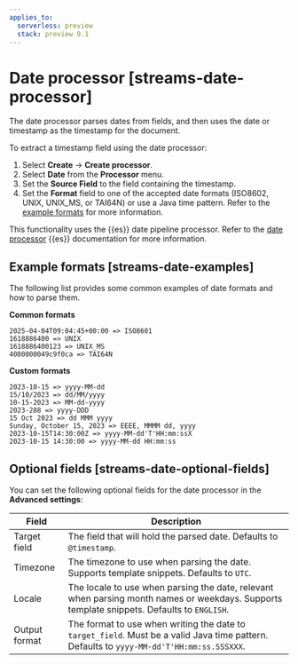 ```yaml
---
applies_to:
  serverless: preview
  stack: preview 9.1
---
```


# Date processor [streams-date-processor]

The date processor parses dates from fields, and then uses the date or timestamp as the timestamp for the document.

To extract a timestamp field using the date processor:

1. Select **Create** → **Create processor**.
1. Select **Date** from the **Processor** menu.
1. Set the **Source Field** to the field containing the timestamp.
1. Set the **Format** field to one of the accepted date formats (ISO8602, UNIX, UNIX_MS, or TAI64N) or use a Java time pattern. Refer to the [example formats](#streams-date-examples) for more information.

This functionality uses the {{es}} date pipeline processor. Refer to the [date processor](elasticsearch://reference/enrich-processor/date-processor.md) {{es}} documentation for more information.

## Example formats [streams-date-examples]

The following list provides some common examples of date formats and how to parse them.

**Common formats**
```
2025-04-04T09:04:45+00:00 => ISO8601
1618886400 => UNIX
1618886400123 => UNIX_MS
4000000049c9f0ca => TAI64N
```

**Custom formats**
```
2023-10-15 => yyyy-MM-dd
15/10/2023 => dd/MM/yyyy
10-15-2023 => MM-dd-yyyy
2023-288 => yyyy-DDD
15 Oct 2023 => dd MMM yyyy
Sunday, October 15, 2023 => EEEE, MMMM dd, yyyy
2023-10-15T14:30:00Z => yyyy-MM-dd'T'HH:mm:ssX
2023-10-15 14:30:00 => yyyy-MM-dd HH:mm:ss
```

## Optional fields [streams-date-optional-fields]
You can set the following optional fields for the date processor in the **Advanced settings**:

| Field | Description|
| ------- | --------------- |
| Target field | The field that will hold the parsed date. Defaults to `@timestamp`. |
| Timezone | The timezone to use when parsing the date. Supports template snippets. Defaults to `UTC`. |
| Locale | The locale to use when parsing the date, relevant when parsing month names or weekdays. Supports template snippets. Defaults to `ENGLISH`. |
| Output format | The format to use when writing the date to `target_field`. Must be a valid Java time pattern. Defaults to `yyyy-MM-dd'T'HH:mm:ss.SSSXXX`. |